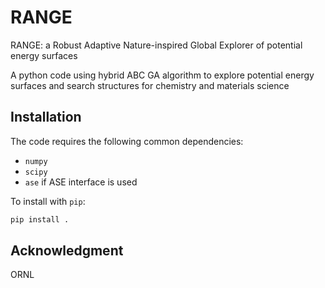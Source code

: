 # RANGE

RANGE: a Robust Adaptive Nature-inspired Global Explorer of potential energy surfaces

A python code using hybrid ABC GA algorithm to explore potential energy surfaces and search structures for chemistry and materials science

## Installation

The code requires the following common dependencies:
* `numpy`
* `scipy`
* `ase` if ASE interface is used

To install with `pip`: 
```bash
pip install .
```

## Acknowledgment

ORNL
